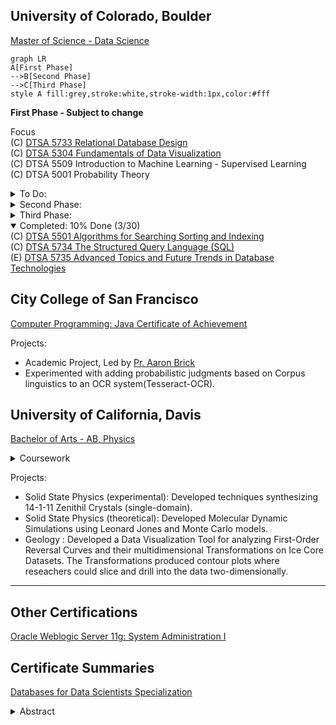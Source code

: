 
## University of Colorado, Boulder
[Master of Science - Data Science](https://www.colorado.edu/program/data-science/coursera-overview)

```mermaid
graph LR
A[First Phase]
-->B[Second Phase]
-->C[Third Phase]
style A fill:grey,stroke:white,stroke-width:1px,color:#fff
```
__First Phase - Subject to change__

Focus <br/>
(C) [DTSA 5733 Relational Database Design](https://www.coursera.org/learn/relational-database-design/home/welcome)<br/>
(C) [DTSA 5304 Fundamentals of Data Visualization](https://coursera.org/share/7602589b20f9c2310b2a9cc5796bcd52)<br/>
(C) DTSA 5509 Introduction to Machine Learning - Supervised Learning<br/>
(C) DTSA 5001 Probability Theory<br/>

<details>
  <summary>To Do:</summary>
(E) DTSA 5701 Introduction to High-Performance and Parallel Computing<br/>
(E) EMEA 5031 Foundations and Initiation<br/>
(C) DTSA 5502 Trees and Graphs - Basics <br/>
</details>

<details>
  <summary>Second Phase:</summary>
  (C) DTSA 5503 Dynamic Programming and Greedy Algorithms<br/>
  (C) DTSA 5510 Unsupervised Algorithms in Machine Learning <br/>
  (C) DTSA 5511 Introduction to Deep Learning<br/>
  (C) DTSA 5002 Statistical Inference for Estimation in Data Science <br/>
  (C) DTSA 5301 Data Science as a Field <br/>
  (C) DTSA 5302 Cybersecurity for Data Science <br/>
  (C) DTSA 5303 Ethical Issues in Data Science <br/>
  (E) DTSA 5707 Deep Learning Applications for Computer Vision <br/>
  (E) DTSA 5507 Fundamentals of Software Architecture for Big Data <br/>
  (E) EMEA 5032 Project Planning and Execution <br/>

</details>
<details>
  <summary>Third Phase:</summary>
  (E) DTSA 5842 Effective Communication: Writing Design and Presentation <br/>
  (E) EMEA 5033 Agile Project Management <br/>
  (C) DTSA 5504 Data Mining Pipeline <br/>
  (C) DTSA 5505 Data Mining Methods <br/>
  (C) DTSA 5506 Data Mining Project <br/>
  (E) DTSA 5020 Regression and Classification <br/>
  (C) DTSA 5003 Statistical Inference and Hypothesis Testing in Data Science <br/>
  (C) DTSA 5011 Modern Regression Analysis in R <br/>
  (C) DTSA 5012 ANOVA and Experimental Design <br/>
  (C) DTSA 5013 Generalized Linear Models and Nonparametric Regression <br/>
</details>

<details open>
  <summary>Completed: 10% Done (3/30)</summary>
   (C) <a href="https://www.coursera.org/account/accomplishments/verify/R9FKFC5Y4GLK">DTSA 5501 Algorithms for Searching Sorting and Indexing</a><br/>
   (C) <a href="https://www.coursera.org/account/accomplishments/verify/CXJVCC2BXBXL">DTSA 5734 The Structured Query Language (SQL)</a><br/>
   (E) <a href="https://www.coursera.org/account/accomplishments/verify/CJKVCNM9VYCF">DTSA 5735 Advanced Topics and Future Trends in Database Technologies</a><br/>
</details>
  
## City College of San Francisco
[Computer Programming: Java Certificate of Achievement](https://ccsf.curricunet.com/Report/Program/GetReport/893?reportId=29)

Projects:
- Academic Project, Led by [Pr. Aaron Brick](https://github.com/aaronbrick)<br/>
- Experimented with adding probabilistic judgments based on Corpus linguistics to an OCR system(Tesseract-OCR).

## University of California, Davis
[Bachelor of Arts - AB, Physics](https://physics.ucdavis.edu/)

<details>
  <summary>Coursework</summary>
  - Mathematical Methods for Physics<br/>
  - Advanced Physics Laboratory<br/>
  - Classical Mechanics<br/>
  - Electrodynamics <br/>
  - Statistical Mechanics<br/>
  - Quantum Mechanics<br/>
  - Atomic Physics<br/>
  - Nuclear Physics<br/>
  - Astrophysics<br/>
</details>


Projects: 
- Solid State Physics (experimental): Developed techniques synthesizing 14-1-11 Zenithil Crystals (single-domain).
- Solid State Physics (theoretical):  Developed Molecular Dynamic Simulations using Leonard Jones and Monte Carlo models.
- Geology : Developed a Data Visualization Tool for analyzing First-Order Reversal Curves and their multidimensional Transformations on Ice Core Datasets. The Transformations produced contour plots where reseachers could slice and drill into the data two-dimensionally.

---

## Other Certifications
[Oracle Weblogic Server 11g: System Administration I](https://education.oracle.com/oracle-weblogic-server-12c-administration-i/pexam_1Z0-133)

## Certificate Summaries
[Databases for Data Scientists Specialization](https://www.coursera.org/account/accomplishments/specialization/certificate/YAA5BMC2BKL3)

<details>
  <summary>Abstract</summary>
  <u><b>about me >></b></u> I currently hold over 20 years of Support Engineering experiences. My background in Physics and first principle's have given me perspectives on approaching issues critically and developing the interesting questions toward problem solving and solution hacking. Computer science has given me processes in engineering systems, automation, and tooling enablement. I have had extensive exposure to Enterprise Software & Solutions. Additionally, I have worked   6 years in the InfoSec Industry aquiring understanding with the security threat landscape.  My current pursuits are Data Science, DataOps, MLOps, Docker and Kubernetes Operations.
</details>



